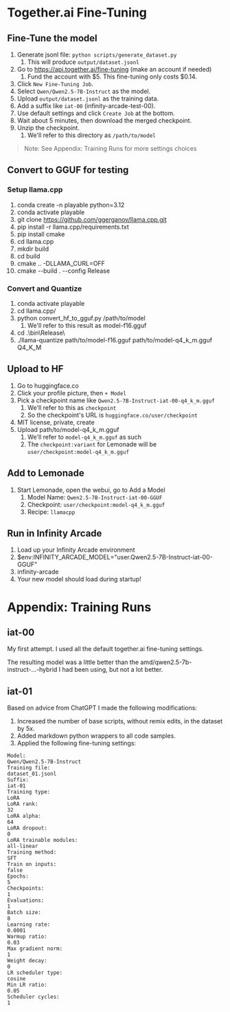 # Together.ai Fine-Tuning

## Fine-Tune the model

1. Generate jsonl file: `python scripts/generate_dataset.py`
    1. This will produce `output/dataset.jsonl`
1. Go to https://api.together.ai/fine-tuning (make an account if needed)
    1. Fund the account with $5. This fine-tuning only costs $0.14.
1. Click `New Fine-Tuning Job`.
1. Select `Qwen/Qwen2.5-7B-Instruct` as the model.
1. Upload `output/dataset.jsonl` as the training data.
1. Add a suffix like `iat-00` (infinity-arcade-test-00).
1. Use default settings and click `Create Job` at the bottom.
1. Wait about 5 minutes, then download the merged checkpoint.
1. Unzip the checkpoint.
    1. We'll refer to this directory as `/path/to/model`

> Note: See Appendix: Training Runs for more settings choices

## Convert to GGUF for testing

### Setup llama.cpp

1. conda create -n playable python=3.12
1. conda activate playable
1. git clone https://github.com/ggerganov/llama.cpp.git
1. pip install -r llama.cpp/requirements.txt
1. pip install cmake
1. cd llama.cpp
1. mkdir build
1. cd build
1. cmake .. -DLLAMA_CURL=OFF
1. cmake --build . --config Release

### Convert and Quantize

1. conda activate playable
1. cd llama.cpp/
1. python convert_hf_to_gguf.py /path/to/model
    1. We'll refer to this result as model-f16.gguf
1. cd .\bin\Release\
1. ./llama-quantize path/to/model-f16.gguf path/to/model-q4_k_m.gguf Q4_K_M

## Upload to HF

1. Go to huggingface.co
1. Click your profile picture, then `+ Model`
1. Pick a checkpoint name like `Qwen2.5-7B-Instruct-iat-00-q4_k_m.gguf`
    1. We'll refer to this as `checkpoint`
    1. So the checkpoint's URL is `huggingface.co/user/checkpoint`
1. MIT license, private, create
1. Upload path/to/model-q4_k_m.gguf
    1. We'll refer to `model-q4_k_m.gguf` as such
    1. The `checkpoint:variant` for Lemonade will be `user/checkpoint:model-q4_k_m.gguf`

## Add to Lemonade

1. Start Lemonade, open the webui, go to Add a Model
    1. Model Name: `Qwen2.5-7B-Instruct-iat-00-GGUF`
    1. Checkpoint: `user/checkpoint:model-q4_k_m.gguf`
    1. Recipe: `llamacpp`

## Run in Infinity Arcade

1. Load up your Infinity Arcade environment
1. $env:INFINITY_ARCADE_MODEL="user.Qwen2.5-7B-Instruct-iat-00-GGUF"
1. infinity-arcade
1. Your new model should load during startup!

# Appendix: Training Runs

## iat-00

My first attempt. I used all the default together.ai fine-tuning settings.

The resulting model was a little better than the amd/qwen2.5-7b-instruct-...-hybrid I had been using, but not a lot better.

## iat-01

Based on advice from ChatGPT I made the following modifications:
1. Increased the number of base scripts, without remix edits, in the dataset by 5x.
1. Added markdown python wrappers to all code samples.
1. Applied the following fine-tuning settings:

```
Model:
Qwen/Qwen2.5-7B-Instruct
Training file:
dataset_01.jsonl
Suffix:
iat-01
Training type:
LoRA
LoRA rank:
32
LoRA alpha:
64
LoRA dropout:
0
LoRA trainable modules:
all-linear
Training method:
SFT
Train on inputs:
false
Epochs:
5
Checkpoints:
1
Evaluations:
1
Batch size:
8
Learning rate:
0.0001
Warmup ratio:
0.03
Max gradient norm:
1
Weight decay:
0
LR scheduler type:
cosine
Min LR ratio:
0.05
Scheduler cycles:
1
```